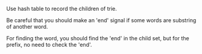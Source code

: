 Use hash table to record the children of trie.

Be careful that you should make an 'end' signal if some words are substring of another word.

For finding the word, you should find the 'end' in the child set, but for the prefix, no need to check the 'end'.
